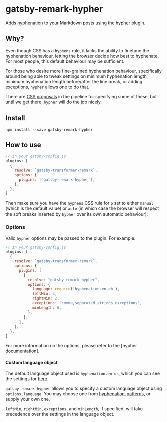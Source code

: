 # gatsby-remark-hypher

Adds hyphenation to your Markdown posts using the [hypher](https://github.com/bramstein/hypher) plugin.

## Why?

Even though CSS has a `hyphens` rule, it lacks the ability to finetune the hyphenation behaviour, letting the browser decide how best to hyphenate. For most people, this default behaviour may be sufficient.

For those who desire more fine-grained hyphenation behaviour, specifically around being able to tweak settings on minimum hyphenation length, minimum hyphenation length before/after the line break, or adding exceptions, `hypher` allows one to do that.

There are [CSS proposals](https://www.w3.org/TR/css-text-4/#hyphenation) in the pipeline for specifying some of these, but until we get there, `hypher` will do the job nicely.

## Install

`npm install --save gatsby-remark-hypher`

## How to use

```javascript
// In your gatsby-config.js
plugins: [
  {
    resolve: `gatsby-transformer-remark`,
    options: {
      plugins: [`gatsby-remark-hypher`],
    },
  },
]
```

Then make sure you have the `hyphens` CSS rule for `p` set to either `manual` (which is the default value) or `auto` (in which case the browser will respect the soft breaks inserted by `hypher` over its own automatic behaviour):

### Options

Valid `hypher` options may be passed to the plugin. For example:

```javascript
// In your gatsby-config.js
plugins: [
  {
    resolve: `gatsby-transformer-remark`,
    options: {
      plugins: [
        {
          resolve: "gatsby-remark-hypher",
          options: {
            language: require('hyphenation.en-gb'),
            leftMin: 3,
            rightMin: 2,
            exceptions: "comma,separated,strings,exceptions",
            minLength: 6,
          },
        },
      ],
    },
  },
]
```

For more information on the options, please refer to the [hypher documentation].

#### Custom language object

The default language object used is `hyphenation.en-us`, which you can see the settings for [here](https://github.com/bramstein/hyphenation-patterns/blob/master/patterns/en-us.js).

`gatsby-remark-hypher` allows you to specify a custom language object using `options.language`. You may choose one from [hyphenation-patterns](https://github.com/bramstein/hyphenation-patterns), or supply your own one.

`leftMin`, `rightMin`, `exceptions`, and `minLength`, if specified, will take precedence over the settings in the language object.

